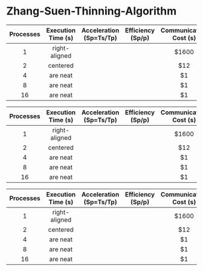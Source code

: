 # Zhang-Suen-Thinning-Algorithm

| Processes     | Execution Time (s) |Acceleration (Sp=Ts/Tp)|Efficiency (Sp/p)  | Communication Cost (s)|
|:-------------:|:------------------:|:---------------------:|:-----------------:|:---------------------:|
| 1             | right-aligned      |                       |                   | $1600                 |
| 2             | centered           |                       |                   |  $12                  |
| 4             | are neat           |                       |                   |  $1                   |
| 8             | are neat           |                       |                   |  $1                   |
| 16            | are neat           |                       |                   |  $1                   |


| Processes     | Execution Time (s) |Acceleration (Sp=Ts/Tp)|Efficiency (Sp/p)  | Communication Cost (s)|
|:-------------:|:------------------:|:---------------------:|:-----------------:|:---------------------:|
| 1             | right-aligned      |                       |                   | $1600                 |
| 2             | centered           |                       |                   |  $12                  |
| 4             | are neat           |                       |                   |  $1                   |
| 8             | are neat           |                       |                   |  $1                   |
| 16            | are neat           |                       |                   |  $1                   |


| Processes     | Execution Time (s) |Acceleration (Sp=Ts/Tp)|Efficiency (Sp/p)  | Communication Cost (s)|
|:-------------:|:------------------:|:---------------------:|:-----------------:|:---------------------:|
| 1             | right-aligned      |                       |                   | $1600                 |
| 2             | centered           |                       |                   |  $12                  |
| 4             | are neat           |                       |                   |  $1                   |
| 8             | are neat           |                       |                   |  $1                   |
| 16            | are neat           |                       |                   |  $1                   |
